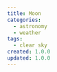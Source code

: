 ```yaml
---
title: Moon
categories:
  - astronomy
  - weather
tags:
  - clear sky
created: 1.0.0
updated: 1.0.0
---
```


